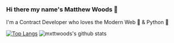 ### Hi there my name's Matthew Woods 👋

I'm a Contract Developer who loves the Modern Web 🔮 & Python 🐍 

[![Top Langs](https://github-readme-stats.vercel.app/api/top-langs/?username=mxttwoods&layout=compact)](https://github.com/mxttwoods/)
![mxttwoods's github stats](https://github-readme-stats.vercel.app/api?username=mxttwoods&count_private=true)

<!--
**mxttwoods/mxttwoods** is a ✨ _special_ ✨ repository because its `README.md` (this file) appears on your GitHub profile.

Here are some ideas to get you started:

- 🔭 I’m currently working on ...
- 🌱 I’m currently learning ...
- 👯 I’m looking to collaborate on ...
- 🤔 I’m looking for help with ...
- 💬 Ask me about ...
- 📫 How to reach me: ...
- 😄 Pronouns: ...
- ⚡ Fun fact: ...
-->
